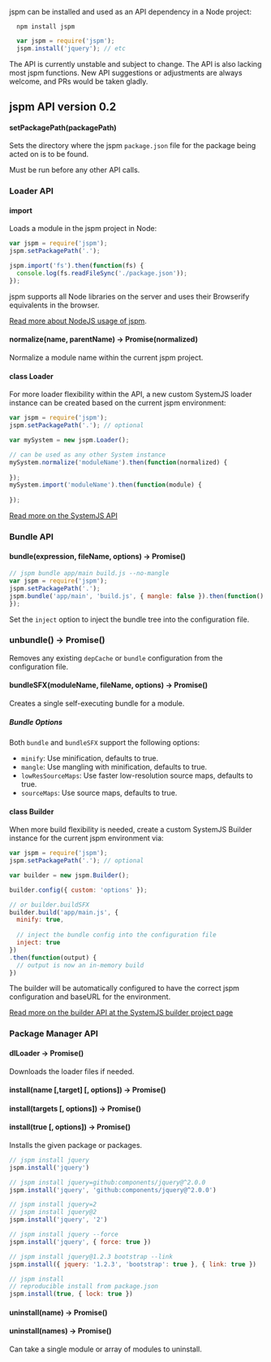 jspm can be installed and used as an API dependency in a Node project:

```
  npm install jspm
```

```javascript
  var jspm = require('jspm');
  jspm.install('jquery'); // etc
```

The API is currently unstable and subject to change. The API is also lacking most jspm functions. New API suggestions or adjustments are always welcome, and PRs would be taken gladly.

## jspm API version 0.2

#### setPackagePath(packagePath)

Sets the directory where the jspm `package.json` file for the package being acted on is to be found.

Must be run before any other API calls.

### Loader API

#### import

Loads a module in the jspm project in Node:

```javascript
var jspm = require('jspm');
jspm.setPackagePath('.');

jspm.import('fs').then(function(fs) {
  console.log(fs.readFileSync('./package.json'));
});
```

jspm supports all Node libraries on the server and uses their Browserify equivalents in the browser.

[Read more about NodeJS usage of jspm](nodejs-usage.md).

#### normalize(name, parentName) -> Promise(normalized)

Normalize a module name within the current jspm project.

#### class Loader

For more loader flexibility within the API, a new custom SystemJS loader instance can be created
based on the current jspm environment:

```javascript
var jspm = require('jspm');
jspm.setPackagePath('.'); // optional

var mySystem = new jspm.Loader();

// can be used as any other System instance
mySystem.normalize('moduleName').then(function(normalized) {
  
});
mySystem.import('moduleName').then(function(module) {
  
});
```

[Read more on the SystemJS API](https://github.com/systemjs/systemjs/blob/master/docs/system-api.md)

### Bundle API

#### bundle(expression, fileName, options) -> Promise()

```javascript
// jspm bundle app/main build.js --no-mangle
var jspm = require('jspm');
jspm.setPackagePath('.');
jspm.bundle('app/main', 'build.js', { mangle: false }).then(function() {
});
```

Set the `inject` option to inject the bundle tree into the configuration file.

### unbundle() -> Promise()

Removes any existing `depCache` or `bundle` configuration from the configuration file.

#### bundleSFX(moduleName, fileName, options) -> Promise()

Creates a single self-executing bundle for a module.

##### Bundle Options

Both `bundle` and `bundleSFX` support the following options:

* `minify`: Use minification, defaults to true.
* `mangle`: Use mangling with minification, defaults to true.
* `lowResSourceMaps`: Use faster low-resolution source maps, defaults to true.
* `sourceMaps`: Use source maps, defaults to true.

#### class Builder

When more build flexibility is needed, create a custom SystemJS Builder instance for the current jspm environment via:

```javascript
var jspm = require('jspm');
jspm.setPackagePath('.'); // optional

var builder = new jspm.Builder();

builder.config({ custom: 'options' });

// or builder.buildSFX
builder.build('app/main.js', {
  minify: true,
  
  // inject the bundle config into the configuration file
  inject: true
})
.then(function(output) {
  // output is now an in-memory build
})
```

The builder will be automatically configured to have the correct jspm configuration and baseURL for the environment.

[Read more on the builder API at the SystemJS builder project page](https://github.com/systemjs/builder)

### Package Manager API

#### dlLoader -> Promise()

Downloads the loader files if needed.

#### install(name [,target] [, options]) -> Promise()
#### install(targets [, options]) -> Promise()
#### install(true [, options]) -> Promise()

Installs the given package or packages.

```javascript
// jspm install jquery
jspm.install('jquery')

// jspm install jquery=github:components/jquery@^2.0.0
jspm.install('jquery', 'github:components/jquery@^2.0.0')

// jspm install jquery=2
// jspm install jquery@2
jspm.install('jquery', '2')

// jspm install jquery --force
jspm.install('jquery', { force: true })

// jspm install jquery@1.2.3 bootstrap --link
jspm.install({ jquery: '1.2.3', 'bootstrap': true }, { link: true })

// jspm install
// reproducible install from package.json
jspm.install(true, { lock: true })
```

#### uninstall(name) -> Promise()
#### uninstall(names) -> Promise()

Can take a single module or array of modules to uninstall.

